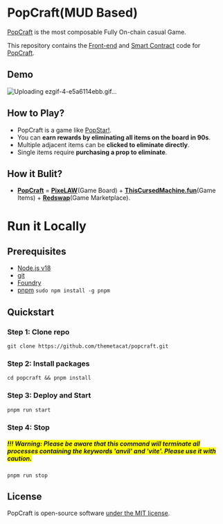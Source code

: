 # PopCraft(MUD Based)

[PopCraft](https://popcraft.pixelaw.xyz/) is the most composable Fully On-chain casual Game.

This repository contains the [Front-end](https://github.com/themetacat/popcraft.git) and [Smart Contract](https://github.com/themetacat/popcraft_contracts.git) code for [PopCraft](https://popcraft.pixelaw.xyz/).

## Demo
![Uploading ezgif-4-e5a6114ebb.gif…]()

## How to Play?
- PopCraft is a game like [PopStar!](https://play.google.com/store/apps/details?id=com.zplayworld.popstar&hl=en). 
- You can **earn rewards by eliminating all items on the board in 90s**.
- Multiple adjacent items can be **clicked to eliminate directly**. 
- Single items require **purchasing a prop to eliminate**.

## How it Bulit?
- [**PopCraft**](https://popcraft.pixelaw.xyz/) = **[PixeLAW](https://www.pixelaw.xyz/)**(Game Board) + **[ThisCursedMachine.fun](https://thiscursedmachine.fun/)**(Game Items) + **[Redswap](https://redswap.io/)**(Game Marketplace).

# Run it Locally

## Prerequisites
- [Node.js v18](https://nodejs.org/en/download/package-manager)
- [git](https://git-scm.com/book/en/v2/Getting-Started-Installing-Git)
- [Foundry](https://book.getfoundry.sh/getting-started/installation)
- [pnpm](https://pnpm.io/)
`
sudo npm install -g pnpm
`

## Quickstart
### Step 1: Clone repo
`git clone https://github.com/themetacat/popcraft.git`

### Step 2: Install packages
`cd popcraft && pnpm install`

### Step 3: Deploy and Start
`pnpm run start`

### Step 4: Stop
##### <span style="background-color:yellow">\!\!\! Warning: Please be aware that this command will terminate all processes containing the keywords 'anvil' and 'vite'. Please use it with caution.</span>
`pnpm run stop`

## License
PopCraft is open-source software [under the MIT license](https://github.com/themetacat/pixelaw_core/blob/main/LICENSE).
